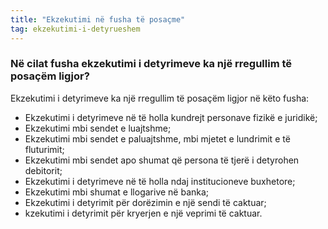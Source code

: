 ```yaml
---
title: "Ekzekutimi në fusha të posaçme"
tag: ekzekutimi-i-detyrueshem
---
```


### Në cilat fusha ekzekutimi i detyrimeve ka një rregullim të posaçëm ligjor?

Ekzekutimi i detyrimeve ka një rregullim të posaçëm ligjor në këto fusha:

* Ekzekutimi i detyrimeve në të holla kundrejt personave fizikë e juridikë;
* Ekzekutimi mbi sendet e luajtshme;
* Ekzekutimi mbi sendet e paluajtshme, mbi mjetet e lundrimit e të fluturimit;
* Ekzekutimi mbi sendet apo shumat që persona të tjerë i detyrohen debitorit;
* Ekzekutimi i detyrimeve në të holla ndaj institucioneve buxhetore;
* Ekzekutimi mbi shumat e llogarive në banka;
* Ekzekutimi i detyrimit për dorëzimin e një sendi të caktuar;
* kzekutimi i detyrimit për kryerjen e një veprimi të caktuar.
